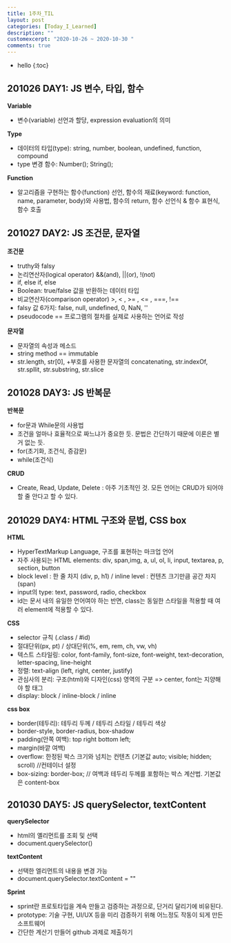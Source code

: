 ```yaml
---
title: 1주차_TIL
layout: post
categories: [Today_I_Learned]
description: ""
customexcerpt: "2020-10-26 ~ 2020-10-30 "
comments: true
---
```


* hello
{:toc}


## 201026 DAY1: JS 변수, 타입, 함수 ##

 **Variable**
 - 변수(variable) 선언과 할당, expression evaluation의 의미
 
 **Type** 
 - 데이터의 타입(type): string, number, boolean, undefined, function, compound
 - type 변경 함수: Number(); String();
 
 **Function** 
 - 알고리즘을 구현하는 함수(function) 선언, 함수의 재료(keyword: function, name, parameter, body)와 사용법, 함수의 return, 함수 선언식 & 함수 표현식, 함수 호출


## 201027 DAY2: JS 조건문, 문자열 ##

 **조건문**
 - truthy와 falsy
 - 논리연산자(logical operator) &&(and), ||(or), !(not)
 - if, else if, else
 - Boolean: true/false 값을 반환하는 데이터 타입
 - 비교연산자(comparison operator) >, < , >= , <= , ===, !==
 - falsy 값 6가지: false, null, undefined, 0, NaN, ''
 - pseudocode == 프로그램의 절차를 실제로 사용하는 언어로 작성 
 
 **문자열** 
 - 문자열의 속성과 메소드
 - string method == immutable
 - str.length, str[0], +부호를 사용한 문자열의 concatenating, str.indexOf, str.spllit, str.substring, str.slice


## 201028 DAY3: JS 반복문 ##

 **반복문**
 - for문과 While문의 사용법
 - 조건을 얼마나 효율적으로 짜느냐가 중요한 듯. 문법은 간단하기 때문에 이론은 별 거 없는 듯.
 - for(초기화, 조건식, 증감문)
 - while(조건식)
 
 **CRUD** 
 - Create, Read, Update, Delete : 아주 기초적인 것. 모든 언어는 CRUD가 되어야 할 줄 안다고 할 수 있다.
 
 
## 201029 DAY4: HTML 구조와 문법, CSS box ##
 
 **HTML**
 - HyperTextMarkup Language, 구조를 표현하는 마크업 언어
 - 자주 사용되는 HTML elements: div, span,img, a, ul, ol, li, input, textarea, p, section, button
 - block level : 한 줄 차지 (div, p, h1) / inline level : 컨텐츠 크기만큼 공간 차지 (span)
 - input의 type: text, password, radio, checkbox
 - id는 문서 내의 유일한 언어여야 하는 반면, class는 동일한 스타일을 적용할 때 여러 element에 적용할 수 있다.
 
 **CSS** 
 - selector 규칙 (.class / #id) 
 - 절대단위(px, pt) / 상대단위(%, em, rem, ch, vw, vh)
 - 텍스트 스타일링: color, font-family, font-size, font-weight, text-decoration, letter-spacing, line-height
 - 정렬: text-align (left, right, center, justify)
 - 관심사의 분리: 구조(html)와 디자인(css) 영역의 구분 => center, font는 지양해야 할 태그
 - display: block / inline-block / inline
 
 **css box**
 - border(테두리): 테두리 두께 / 테두리 스타일 / 테두리 색상
 - border-style, border-radius, box-shadow
 - padding(안쪽 여백): top right bottom left; 
 - margin(바깥 여백) 
 - overflow: 한정된 박스 크기와 넘치는 컨텐츠 (기본값 auto; visible; hidden; scroll) //컨테이너 설정
 - box-sizing: border-box; // 여백과 테두리 두께를 포함하는 박스 계산법. 기본값은 content-box
 

## 201030 DAY5: JS querySelector, textContent ##

 **querySelector**
 - html의 옐리먼트를 조회 및 선택
 - document.querySelector()
 
 **textContent** 
 - 선택한 엘리먼트의 내용을 변경 가능
 - document.querySelector.textContent = ""
 
 **Sprint**
 - sprint란 프로토타입을 계속 만들고 검증하는 과정으로, 단거리 달리기에 비유된다.
 - prototype: 기술 구현, UI/UX 등을 미리 검증하기 위해 어느정도 작동이 되게 만든 소프트웨어
 - 간단한 계산기 만들어 github 과제로 제출하기

